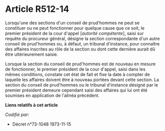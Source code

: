 # Article R512-14

Lorsqu'une des sections d'un conseil de prud'hommes ne peut se constituer ou ne peut fonctionner pour quelque cause que ce
soit, le premier président de la cour d'appel [*autorité compétente*], saisi sur requête du procureur général, désigne la
section correspondante d'un autre conseil de prud'hommes ou, à défaut, un tribunal d'instance, pour connaître des affaires
inscrites au rôle de la section ou dont cette dernière aurait dû être ultérieurement saisie.

Lorsque la section du conseil de prud'hommes est de nouveau en mesure de fonctionner, le premier président de la cour
d'appel, saisi dans les mêmes conditions, constate cet état de fait et fixe la date à compter de laquelle les affaires
doivent être à nouveau portées devant cette section. La section du conseil de prud'hommes ou le tribunal d'instance désigné
par le premier président demeure cependant saisi des affaires qui lui ont été soumises en application de l'alinéa précédent.

**Liens relatifs à cet article**

_Codifié par_:

  - Décret n°73-1048 1973-11-15
